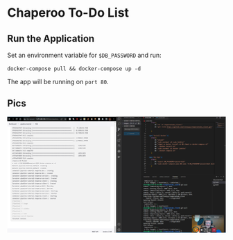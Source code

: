# Chaperoo To-Do List

## Run the Application

Set an environment variable for `$DB_PASSWORD` and run:

```
docker-compose pull && docker-compose up -d
```

The app will be running on `port 80`.

## Pics
![PipelineUpAndRunning](https://github.com/Finneyyy/chaperootodo_client/blob/main/Capture.PNG)
